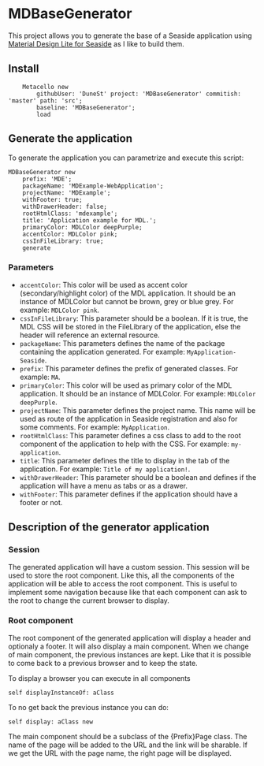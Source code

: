 # MDBaseGenerator

This project allows you to generate the base of a Seaside application using [Material Design Lite for Seaside](https://github.com/DuneSt/MaterialDesignLite) as I like to build them.

## Install

```Smalltalk
    Metacello new
    	githubUser: 'DuneSt' project: 'MDBaseGenerator' commitish: 'master' path: 'src';
    	baseline: 'MDBaseGenerator';
    	load
```

## Generate the application

To generate the application you can parametrize and execute this script:

```Smalltalk
MDBaseGenerator new
	prefix: 'MDE';
	packageName: 'MDExample-WebApplication';
	projectName: 'MDExample';
	withFooter: true;
	withDrawerHeader: false;
	rootHtmlClass: 'mdexample';
	title: 'Application example for MDL.';
	primaryColor: MDLColor deepPurple;
	accentColor: MDLColor pink;
	cssInFileLibrary: true;
	generate
```

### Parameters

- `accentColor`: This color will be used as accent color (secondary/highlight color) of the MDL application. It should be an instance of MDLColor but cannot be brown, grey or blue grey. For example: `MDLColor pink`.
- `cssInFileLibrary`: This parameter should be a boolean. If it is true, the MDL CSS will be stored in the FileLibrary of the application, else the header will reference an external resource.
- `packageName`: This parameters defines the name of the package containing the application generated. For example: `MyApplication-Seaside`.
- `prefix`: This parameter defines the prefix of generated classes. For example: `MA`.
- `primaryColor`: This color will be used as primary color of the MDL application. It should be an instance of MDLColor. For example: `MDLColor deepPurple`.
- `projectName`: This parameter defines the project name. This name will be used as route of the application in Seaside registration and also for some comments. For example: `MyApplication`.
- `rootHtmlClass`: This parameter defines a css class to add to the root component of the application to help with the CSS. For example: `my-application`.
- `title`: This parameter defines the title to display in the tab of the application. For example: `Title of my application!`.
- `withDrawerHeader`: This parameter should be a boolean and defines if the application will have a menu as tabs or as a drawer.
- `withFooter`: This parameter defines if the application should have a footer or not.

## Description of the generator application

### Session

The generated application will have a custom session. This session will be used to store the root component. Like this, all the components of the application will be able to access the root component. This is useful to implement some navigation because like that each component can ask to the root to change the current browser to display.

### Root component

The root component of the generated application will display a header and optionaly a footer. It will also display a main component. When we change of main component, the previous instances are kept. Like that it is possible to come back to a previous browser and to keep the state. 

To display a browser you can execute in all components

```Smalltalk
self displayInstanceOf: aClass
```

To no get back the previous instance you can do:

```Smalltalk
self display: aClass new
```

The main component should be a subclass of the {Prefix}Page class. The name of the page will be added to the URL and the link will be sharable. If we get the URL with the page name, the right page will be displayed.
